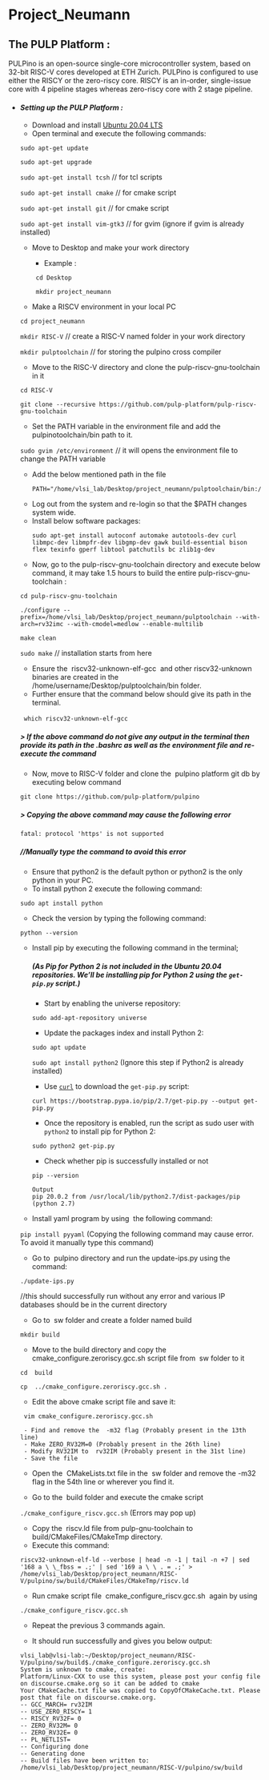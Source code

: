 
# Project_Neumann

## The PULP Platform :
PULPino is an open-source single-core microcontroller system, based on 32-bit RISC-V cores
developed at ETH Zurich. PULPino is configured to use either the RISCY or the zero-riscy core.
RISCY is an in-order, single-issue core with 4 pipeline stages whereas zero-riscy core with 2 stage
pipeline.

 - #### ***Setting up the PULP Platform :***
	 -  Download and install [Ubuntu 20.04 LTS](https://ubuntu.com/download/desktop/thank-you?version=20.04.2.0&architecture=amd64)
	 -  Open terminal and execute the following commands:
	 
	```sudo apt-get update```
	
	```sudo apt-get upgrade```
	
	```sudo apt-get install tcsh``` // for tcl scripts
	
	```sudo apt-get install cmake``` // for cmake script
	
	```sudo apt-get install git``` // for cmake script
	
	```sudo apt-get install vim-gtk3``` // for gvim (ignore if gvim is already installed)
	
	 - Move to Desktop and make your work directory
		- Example :
		
		``` cd Desktop```
		
		``` mkdir project_neumann```
		
	- Make a RISCV environment in your local PC
	
	```cd project_neumann```
	
	```mkdir RISC-V``` // create a RISC-V named folder in your work directory
	
	```mkdir pulptoolchain``` // for storing the pulpino cross compiler
	
	- Move to the RISC-V directory and clone the pulp-riscv-gnu-toolchain in it
	
	```cd RISC-V```
	
	```git clone --recursive https://github.com/pulp-platform/pulp-riscv-gnu-toolchain```
	
	- Set the PATH variable in the environment file and add the pulpinotoolchain/bin path to it.
	
	```sudo gvim /etc/environment``` // it will opens the environment file to change the PATH variable
	
	- Add the below mentioned path in the file
		``` 
		PATH="/home/vlsi_lab/Desktop/project_neumann/pulptoolchain/bin:/usr/local/sbin:/usr/local/bin:/usr/sbin:/usr/bin:/sbin:/bin:/usr/games:/usr/local/games:/snap/bin"
		```
	- Log out from the system and re-login so that the $PATH changes system wide.
	- Install below software packages:
		```
		sudo apt-get install autoconf automake autotools-dev curl libmpc-dev libmpfr-dev libgmp-dev gawk build-essential bison flex texinfo gperf libtool patchutils bc zlib1g-dev
		```
	- Now, go to the pulp-riscv-gnu-toolchain directory and execute below command, it may take 1.5 hours to build the entire pulp-riscv-gnu-toolchain :
	
	```cd pulp-riscv-gnu-toolchain```
		
	```
	./configure --prefix=/home/vlsi_lab/Desktop/project_neumann/pulptoolchain --with-arch=rv32imc --with-cmodel=medlow --enable-multilib
	```
		
	```make clean```
		 
	```sudo make``` // installation starts from here
	
	- Ensure the ​ riscv32-unknown-elf-gcc ​ and other riscv32-unknown binaries are created in the ​ /home/username/Desktop/pulptoolchain/bin ​ folder.
	- Further ensure that the command below should give its path in the terminal.
	
	``` which riscv32-unknown-elf-gcc``` ​ 
	
	##### ***> If the above command do not give any output in the terminal then provide its path in the .bashrc as well as the environment file and re-execute the command***
	
	- Now, move to RISC-V folder and clone the ​ pulpino platform​ git db by executing below command
	
	```git clone ​https://github.com/pulp-platform/pulpino```
	
	##### ***> Copying the above command may cause the following error***
	
	```fatal: protocol '​https' is not supported```
	
	##### ***//Manually type the command to avoid this error***
	
	- Ensure that python2 is the default python or python2 is the only python in your PC.
	- To install python 2 execute the following command:
	
	```sudo apt install python```
	
	- Check the version by typing the following command:
	
	```python --version```
	
	- Install pip by executing the following command in the terminal;
		##### ***(As Pip for Python 2 is not included in the Ubuntu 20.04 repositories. We’ll be installing pip for Python 2 using the `get-pip.py` script.)***
		- Start by enabling the universe repository:
		
	 	```sudo add-apt-repository universe```
		
		- Update the packages index and install Python 2:
		
		```sudo apt update```
		
		```sudo apt install python2``` (Ignore this step if Python2 is already installed)
		
		- Use [`curl`](https://linuxize.com/post/curl-command-examples/) to download the `get-pip.py` script:
		
		```curl https://bootstrap.pypa.io/pip/2.7/get-pip.py --output get-pip.py```
		
		- Once the repository is enabled, run the script as sudo user with `python2` to install pip for Python 2:
		
		```sudo python2 get-pip.py```
		
		- Check whether pip is successfully installed or not
		
		```pip --version ```
		
		```
		Output
		pip 20.0.2 from /usr/local/lib/python2.7/dist-packages/pip (python 2.7)
		```
		
	- Install yaml program by using ​ the following command:
	
	```pip install pyyaml​``` (Copying the following command may cause error. To 	avoid it manually type this command)
	
	- Go to ​ pulpino​ directory and run the update-ips.py using the​ command:
	
	```./​update-ips.py```
	
	//this should successfully run without any error and various IP databases should be in the current directory
	
	- Go to ​ sw​ folder and create a folder named build
	
	```mkdir build```
	
	- Move to the build directory and copy the cmake_configure.zeroriscy.gcc.sh​ script file from ​ sw​ folder to it
	
	```cd ​ build​```
	
	```cp ​ ../cmake_configure.zeroriscy.gcc.sh .```
	
	- Edit the above cmake script file and save it:
	
	``` vim cmake_configure.zeroriscy.gcc.sh```
	
		- Find and remove the ​ -m32​ flag (Probably present in the 13th line)
		- Make ​ZERO_RV32M=0 (Probably present in the 26th line)
		- Modify ​RV32IM​ to ​ rv32IM (Probably present in the 31st line)
		- Save the file
	
	- Open the ​ CMakeLists.txt​ file in the ​ sw​ folder and remove the ​ -m32​ flag in the 54th line or wherever you find it.
	
	-  Go to the ​ build​ folder and execute the cmake script

	```./​cmake_configure_riscv.gcc.sh​``` (Errors may pop up)

	- Copy the ​ riscv.ld​ file from pulp-gnu-toolchain to build/CMakeFiles/CMakeTmp directory.
	- Execute this command:

	```
	riscv32-unknown-elf-ld --verbose | head -n -1 | tail -n +7 | sed '168 a \ \_fbss = .;' | sed '169 a \ \ . = .;' > /home/vlsi_lab/Desktop/project_neumann/RISC-V/pulpino/sw/build/CMakeFiles/CMakeTmp/riscv.ld
	```
	- Run cmake script file ​ cmake_configure_riscv.gcc.sh​ ​ again by using

	```./​cmake_configure_riscv.gcc.sh```
	
	- Repeat the previous 3 commands again.
	
	- It should run successfully and gives you below output:
	
	```
	vlsi_lab@vlsi-lab:~/Desktop/project_neumann/RISC-V/pulpino/sw/build$./cmake_configure.zeroriscy.gcc.sh 
	System is unknown to cmake, create:
	Platform/Linux-CXX to use this system, please post your config file on discourse.cmake.org so it can be added to cmake
	Your CMakeCache.txt file was copied to CopyOfCMakeCache.txt. Please post that file on discourse.cmake.org.
	-- GCC_MARCH= rv32IM
	-- USE_ZERO_RISCY= 1
	-- RISCY_RV32F= 0
	-- ZERO_RV32M= 0
	-- ZERO_RV32E= 0
	-- PL_NETLIST= 
	-- Configuring done
	-- Generating done
	-- Build files have been written to: /home/vlsi_lab/Desktop/project_neumann/RISC-V/pulpino/sw/build
	```

